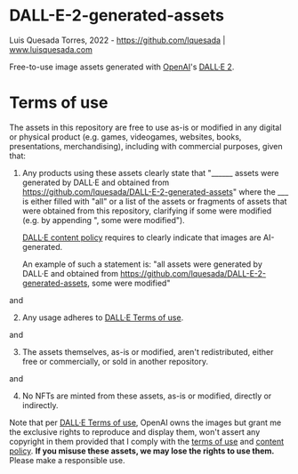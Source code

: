 # DALL-E-2-generated-assets
Luis Quesada Torres, 2022 - https://github.com/lquesada | www.luisquesada.com

Free-to-use image assets generated with [OpenAI](https://openai.com/)'s [DALL·E 2](https://openai.com/dall-e-2/).

# Terms of use
The assets in this repository are free to use as-is or modified in any digital or physical product (e.g. games, videogames, websites, books, presentations, merchandising), including with commercial purposes, given that:

1. Any products using these assets clearly state that "______ assets were generated by DALL·E and obtained from https://github.com/lquesada/DALL-E-2-generated-assets" where the ___ is either filled with "all" or a list of the assets or fragments of assets that were obtained from this repository, clarifying if some were modified (e.g. by appending ", some were modified").

    [DALL·E content policy](https://labs.openai.com/policies/content-policy) requires to clearly indicate that images are AI-generated.

    An example of such a statement is: "all assets were generated by DALL·E and obtained from https://github.com/lquesada/DALL-E-2-generated-assets, some were modified"

and

2. Any usage adheres to [DALL·E Terms of use](https://labs.openai.com/policies/terms).

and

3. The assets themselves, as-is or modified, aren't redistributed, either free or commercially, or sold in another repository.

and

4. No NFTs are minted from these assets, as-is or modified, directly or indirectly.

Note that per [DALL·E Terms of use](https://labs.openai.com/policies/terms), OpenAI owns the images but grant me the exclusive rights to reproduce and display them, won't assert any copyright in them provided that I comply with the [terms of use](https://labs.openai.com/policies/terms) and [content policy](https://labs.openai.com/policies/content-policy). **If you misuse these assets, we may lose the rights to use them.** Please make a responsible use.
